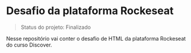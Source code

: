 <h1>Desafio da plataforma Rockeseat</h1>

> Status do projeto: Finalizado

Nesse repositório vai conter o desafio de HTML da plataforma Rockeseat do curso Discover. 
